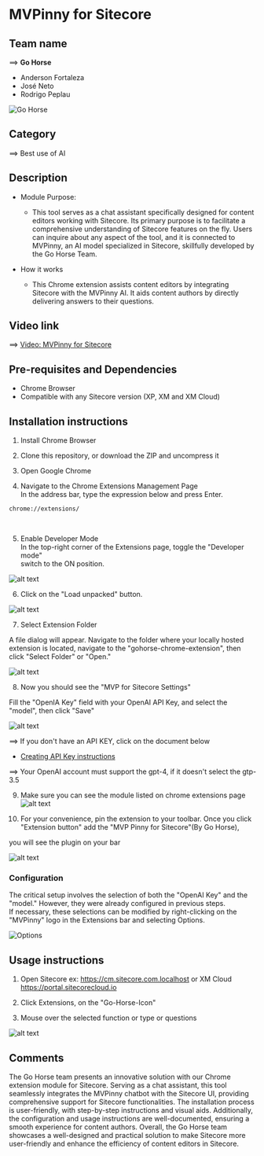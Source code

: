 # MVPinny for Sitecore

## Team name
⟹ **Go Horse**
  - Anderson Fortaleza
  - José Neto
  - Rodrigo Peplau

![Go Horse](docs/images/Gohorse-300x300.png)<br/>

## Category
⟹ Best use of AI

## Description
  - Module Purpose: <br/>
    - This tool serves as a chat assistant specifically designed for content editors working with Sitecore. Its primary purpose is to facilitate a comprehensive understanding of Sitecore features on the fly. Users can inquire about any aspect of the tool, and it is  connected to MVPinny, an AI model specialized in Sitecore, skillfully developed by the Go Horse Team.

  - How it works<br/>
    - This Chrome extension assists content editors by integrating Sitecore with the MVPinny AI. It aids content authors by directly delivering answers to their questions.

## Video link

⟹ [Video: MVPinny for Sitecore](https://youtu.be/qqNU4hXIuP0)

## Pre-requisites and Dependencies

- Chrome Browser 
- Compatible with any Sitecore version (XP, XM and XM Cloud)

## Installation instructions

1. Install Chrome Browser

2. Clone this repository, or download the ZIP and uncompress it <br/>

3.  Open Google Chrome

4.  Navigate to the Chrome Extensions Management Page <br/>
In the address bar, type the expression below and press Enter.
```extensions
chrome://extensions/
```
<br/>

5. Enable Developer Mode<br/>
In the top-right corner of the Extensions page, toggle the "Developer mode"<br/>
switch to the ON position.<br/>

![alt text](docs/images/image-1.png)<br/>

6. Click on the "Load unpacked" button.<br/>

![alt text](docs/images/image-2.png)<br/>

7. Select Extension Folder<br/>

A file dialog will appear. Navigate to the folder where your locally hosted extension is located, navigate to the "gohorse-chrome-extension", then click "Select Folder" or "Open."<br/>

![alt text](docs/images/image-3.png)<br/>

8. Now you should see the "MVP for Sitecore Settings"<br/>

Fill the "OpenIA Key" field with your OpenAI API Key, and select the "model", then click "Save"<br/>

![alt text](docs/images/image-9.png)<br/>

⟹ If you don't have an API KEY, click on the document below <br/>
- [Creating API Key instructions](CreatingAPIkey.md)<br/>

⟹ Your OpenAI account must support the gpt-4, if it doesn't select the gtp-3.5

9. Make sure you can see the module listed on chrome extensions page<br/>
![alt text](docs/images/image-10.png)<br/>

10. For your convenience, pin the extension to your toolbar. Once you click "Extension button" add the "MVP Pinny for Sitecore"(By Go Horse), <br/>

you will see the plugin on your bar<br/>

 ![alt text](docs/images/image-8.png)<br/>

### Configuration
The critical setup involves the selection of both the "OpenAI Key" and the "model." However, they were already configured in previous steps.<br> If necessary, these selections can be modified by right-clicking on the "MVPinny" logo in the Extensions bar and selecting Options.

![Options](docs/images/Options.png)<br/>


## Usage instructions

1. Open Sitecore ex: https://cm.sitecore.com.localhost or XM Cloud https://portal.sitecorecloud.io<br/>

2. Click Extensions, on the "Go-Horse-Icon"<br/>

3. Mouse over the selected function or type or questions<br/>

![alt text](docs/images/FlipCard4-1.gif)


## Comments
The Go Horse team presents an innovative solution with our Chrome extension module for Sitecore. Serving as a chat assistant, this tool seamlessly integrates the MVPinny chatbot with the Sitecore UI, providing  comprehensive support for Sitecore functionalities. The installation process is user-friendly, with step-by-step instructions and visual aids. Additionally, the configuration and usage instructions are well-documented, ensuring a smooth experience for content authors. Overall, the Go Horse team showcases a well-designed and practical solution to make Sitecore more user-friendly and enhance the efficiency of content editors in Sitecore.
